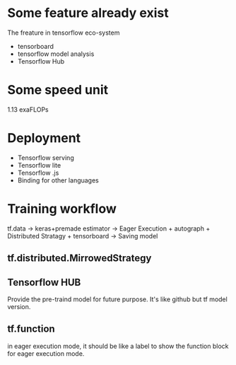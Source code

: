 # Some feature already exist
The freature in tensorflow eco-system
- tensorboard
- tensorflow model analysis
- Tensorflow Hub
# Some speed unit
1.13 exaFLOPs


# Deployment
- Tensorflow serving
- Tensorflow lite
- Tensorflow .js
- Binding for other languages

# Training workflow
tf.data -> keras+premade estimator -> Eager Execution + autograph + Distributed Stratagy + tensorboard -> Saving model

## tf.distributed.MirrowedStrategy
## Tensorflow HUB
Provide the pre-traind model for future purpose. It's like github but tf model version.

## tf.function
in eager execution mode, it should be like a label to show the function block for eager execution mode.
<!--stackedit_data:
eyJoaXN0b3J5IjpbLTU3NTE1MTE1NiwtMTU5NDQ3NjIxMywtMj
kzODI5MSwtMjEyOTI1NTg2OV19
-->